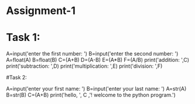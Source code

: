 # Assignment-1
# Task 1:

   A=input('enter the first number: ')
   B=input('enter the second number: ')
   A=float(A)
   B=float(B)
   C=(A+B)
   D=(A-B)
   E=(A*B)
   F=(A/B)
   print('addition: ',C)
   print('subtraction: ',D)
   print('multiplication: ',E)
   print('division: ',F)
   
#Task 2:

   A=input('enter your first name: ')
   B=input('enter your last name: ')
   A=str(A)
   B=str(B)
   C=(A+B)
   print('hello, ', C ,'! welcome to the python program.')
